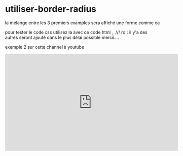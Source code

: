 # utiliser-border-radius 

la mélange entre les 3 premiers examples sera affiché une forme comme ca <a href="http://zupimages.net/viewer.php?id=17/26/8kbt.png"><img src="http://zupimages.net/up/17/26/8kbt.png" alt="" /></a> 

pour tester le code css utilisez la avec ce code html , 
<a href="http://zupimages.net/viewer.php?id=17/26/ejni.png"><img src="http://zupimages.net/up/17/26/ejni.png" alt="" /></a>
/// rq : il y'a des autres seront ajouté dans le plus délai possible mercii....


exemple 2 sur cette channel à youtube 
<iframe width="560" height="315" src="https://www.youtube.com/embed/QOANO3CJiWM" frameborder="0" allowfullscreen></iframe>
